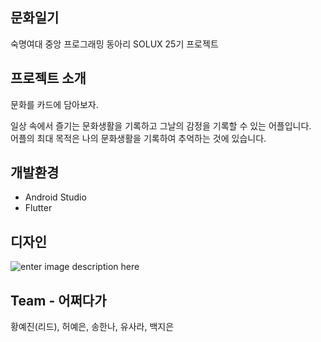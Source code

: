 ## 문화일기
숙명여대 중앙 프로그래밍 동아리 SOLUX 25기 프로젝트

## 프로젝트 소개
문화를 카드에 담아보자.

일상 속에서 즐기는 문화생활을 기록하고 그날의 감정을 기록할 수 있는 어플입니다. <br>
어플의 최대 목적은 나의 문화생활을 기록하여 추억하는 것에 있습니다.

## 개발환경
- Android Studio
- Flutter 

## 디자인
![enter image description here](https://s3.us-west-2.amazonaws.com/secure.notion-static.com/fee202ed-b4b8-414a-90e8-f12e7499cca6/final_design.png?X-Amz-Algorithm=AWS4-HMAC-SHA256&X-Amz-Credential=AKIAT73L2G45O3KS52Y5/20210202/us-west-2/s3/aws4_request&X-Amz-Date=20210202T152345Z&X-Amz-Expires=86400&X-Amz-Signature=46c1a76173865c4111f68e70fa6420e36d72627da4f2bd0ed6647f9aaa1c12e1&X-Amz-SignedHeaders=host&response-content-disposition=filename%20=%22final_design.png%22)

## Team - 어쩌다가
황예진(리드), 허예은, 송한나, 유사라, 백지은
